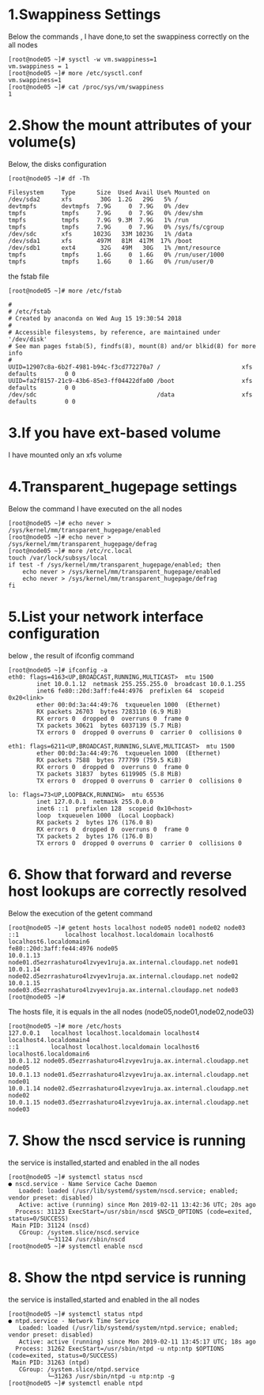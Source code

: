 # 1.Swappiness Settings

Below the commands , I have done,to set the swappiness correctly on the all nodes
```
[root@node05 ~]# sysctl -w vm.swappiness=1
vm.swappiness = 1
[root@node05 ~]# more /etc/sysctl.conf
vm.swappiness=1
[root@node05 ~]# cat /proc/sys/vm/swappiness
1
```
# 2.Show the mount attributes of your volume(s)

Below, the disks configuration
```
[root@node05 ~]# df -Th

Filesystem     Type      Size  Used Avail Use% Mounted on
/dev/sda2      xfs        30G  1.2G   29G   5% /
devtmpfs       devtmpfs  7.9G     0  7.9G   0% /dev
tmpfs          tmpfs     7.9G     0  7.9G   0% /dev/shm
tmpfs          tmpfs     7.9G  9.3M  7.9G   1% /run
tmpfs          tmpfs     7.9G     0  7.9G   0% /sys/fs/cgroup
/dev/sdc       xfs      1023G   33M 1023G   1% /data
/dev/sda1      xfs       497M   81M  417M  17% /boot
/dev/sdb1      ext4       32G   49M   30G   1% /mnt/resource
tmpfs          tmpfs     1.6G     0  1.6G   0% /run/user/1000
tmpfs          tmpfs     1.6G     0  1.6G   0% /run/user/0
```

the fstab file
```
[root@node05 ~]# more /etc/fstab

#
# /etc/fstab
# Created by anaconda on Wed Aug 15 19:30:54 2018
#
# Accessible filesystems, by reference, are maintained under '/dev/disk'
# See man pages fstab(5), findfs(8), mount(8) and/or blkid(8) for more info
#
UUID=12907c8a-6b2f-4981-b94c-f3cd772270a7 /                       xfs     defaults        0 0
UUID=fa2f8157-21c9-43b6-85e3-ff04422dfa00 /boot                   xfs     defaults        0 0
/dev/sdc                                  /data                   xfs     defaults        0 0
```

# 3.If you have ext-based volume
  I have mounted only an xfs volume

# 4.Transparent_hugepage settings

Below the command I have executed on the all nodes
```
[root@node05 ~]# echo never > /sys/kernel/mm/transparent_hugepage/enabled
[root@node05 ~]# echo never > /sys/kernel/mm/transparent_hugepage/defrag
[root@node05 ~]# more /etc/rc.local
touch /var/lock/subsys/local
if test -f /sys/kernel/mm/transparent_hugepage/enabled; then 
    echo never > /sys/kernel/mm/transparent_hugepage/enabled   
    echo never > /sys/kernel/mm/transparent_hugepage/defrag  
fi
```
# 5.List your network interface configuration

below , the result of ifconfig command

```
[root@node05 ~]# ifconfig -a
eth0: flags=4163<UP,BROADCAST,RUNNING,MULTICAST>  mtu 1500
        inet 10.0.1.12  netmask 255.255.255.0  broadcast 10.0.1.255
        inet6 fe80::20d:3aff:fe44:4976  prefixlen 64  scopeid 0x20<link>
        ether 00:0d:3a:44:49:76  txqueuelen 1000  (Ethernet)
        RX packets 26703  bytes 7283110 (6.9 MiB)
        RX errors 0  dropped 0  overruns 0  frame 0
        TX packets 30621  bytes 6037139 (5.7 MiB)
        TX errors 0  dropped 0 overruns 0  carrier 0  collisions 0

eth1: flags=6211<UP,BROADCAST,RUNNING,SLAVE,MULTICAST>  mtu 1500
        ether 00:0d:3a:44:49:76  txqueuelen 1000  (Ethernet)
        RX packets 7588  bytes 777799 (759.5 KiB)
        RX errors 0  dropped 0  overruns 0  frame 0
        TX packets 31837  bytes 6119905 (5.8 MiB)
        TX errors 0  dropped 0 overruns 0  carrier 0  collisions 0

lo: flags=73<UP,LOOPBACK,RUNNING>  mtu 65536
        inet 127.0.0.1  netmask 255.0.0.0
        inet6 ::1  prefixlen 128  scopeid 0x10<host>
        loop  txqueuelen 1000  (Local Loopback)
        RX packets 2  bytes 176 (176.0 B)
        RX errors 0  dropped 0  overruns 0  frame 0
        TX packets 2  bytes 176 (176.0 B)
        TX errors 0  dropped 0 overruns 0  carrier 0  collisions 0
```

# 6. Show that forward and reverse host lookups are correctly resolved

Below the execution of the getent command
```
[root@node05 ~]# getent hosts localhost node05 node01 node02 node03
::1             localhost localhost.localdomain localhost6 localhost6.localdomain6
fe80::20d:3aff:fe44:4976 node05
10.0.1.13       node01.d5ezrrashaturo4lzvyev1ruja.ax.internal.cloudapp.net node01
10.0.1.14       node02.d5ezrrashaturo4lzvyev1ruja.ax.internal.cloudapp.net node02
10.0.1.15       node03.d5ezrrashaturo4lzvyev1ruja.ax.internal.cloudapp.net node03
[root@node05 ~]#
```

The hosts file, it is equals in the all nodes (node05,node01,node02,node03)
```
[root@node05 ~]# more /etc/hosts
127.0.0.1   localhost localhost.localdomain localhost4 localhost4.localdomain4
::1         localhost localhost.localdomain localhost6 localhost6.localdomain6
10.0.1.12 node05.d5ezrrashaturo4lzvyev1ruja.ax.internal.cloudapp.net node05
10.0.1.13 node01.d5ezrrashaturo4lzvyev1ruja.ax.internal.cloudapp.net node01
10.0.1.14 node02.d5ezrrashaturo4lzvyev1ruja.ax.internal.cloudapp.net node02
10.0.1.15 node03.d5ezrrashaturo4lzvyev1ruja.ax.internal.cloudapp.net node03
```

# 7. Show the nscd service is running

the service is installed,started and enabled in the all nodes

```
[root@node05 ~]# systemctl status nscd
● nscd.service - Name Service Cache Daemon
   Loaded: loaded (/usr/lib/systemd/system/nscd.service; enabled; vendor preset: disabled)
   Active: active (running) since Mon 2019-02-11 13:42:36 UTC; 20s ago
  Process: 31123 ExecStart=/usr/sbin/nscd $NSCD_OPTIONS (code=exited, status=0/SUCCESS)
 Main PID: 31124 (nscd)
   CGroup: /system.slice/nscd.service
           └─31124 /usr/sbin/nscd
[root@node05 ~]# systemctl enable nscd
```
# 8. Show the ntpd service is running

the service is installed,started and enabled in the all nodes


```
[root@node05 ~]# systemctl status ntpd
● ntpd.service - Network Time Service
   Loaded: loaded (/usr/lib/systemd/system/ntpd.service; enabled; vendor preset: disabled)
   Active: active (running) since Mon 2019-02-11 13:45:17 UTC; 18s ago
  Process: 31262 ExecStart=/usr/sbin/ntpd -u ntp:ntp $OPTIONS (code=exited, status=0/SUCCESS)
 Main PID: 31263 (ntpd)
   CGroup: /system.slice/ntpd.service
           └─31263 /usr/sbin/ntpd -u ntp:ntp -g
[root@node05 ~]# systemctl enable ntpd
```

